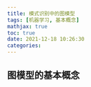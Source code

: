 ```yaml
---
title: 模式识别中的图模型
tags: [机器学习, 基本概念]
mathjax: true
toc: true
date: 2021-12-18 10:26:30
categories:
---
```


## 图模型的基本概念

